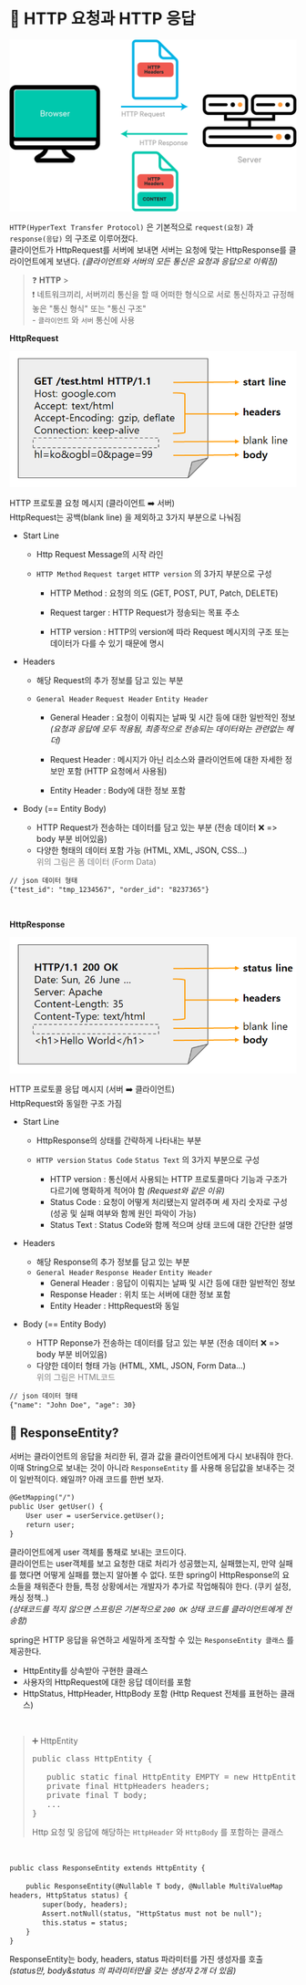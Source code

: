 # :chicken: HTTP 요청과 HTTP 응답

<img src='../Img/week3/http.png'>

<br>

`HTTP(HyperText Transfer Protocol)` 은 기본적으로 `request(요청)` 과 `response(응답)` 의 구조로 이루어졌다.
<br> 클라이언트가 HttpRequest를 서버에 보내면 서버는 요청에 맞는 HttpResponse를 클라이언트에게 보낸다. _(클라이언트와 서버의 모든 통신은 요청과 응답으로 이뤄짐)_

> :question: **HTTP** > <br> :exclamation: 네트워크끼리, 서버끼리 통신을 할 때 어떠한 형식으로 서로 통신하자고 규정해 놓은 "통신 형식" 또는 "통신 구조"
> <br> - `클라이언트` 와 `서버` 통신에 사용

**HttpRequest**

 <img src='../Img/week3/HttpRequest.png'>

HTTP 프로토콜 요청 메시지 (클라이언트 :arrow_right: 서버)
<br> HttpRequest는 공백(blank line) 을 제외하고 3가지 부분으로 나눠짐

- Start Line

  - Http Request Message의 시작 라인
  - `HTTP Method` `Request target` `HTTP version` 의 3가지 부분으로 구성

    - HTTP Method : 요청의 의도 (GET, POST, PUT, Patch, DELETE)

    - Request targer : HTTP Request가 정송되는 목표 주소
    - HTTP version : HTTP의 version에 따라 Request 메시지의 구조 또는 데이터가 다를 수 있기 때문에 명시

- Headers

  - 해당 Request의 추가 정보를 담고 있는 부분

  - `General Header` `Request Header` `Entity Header`

    - General Header : 요청이 이뤄지는 날짜 및 시간 등에 대한 일반적인 정보
      <br>_(요청과 응답에 모두 적용됨, 최종적으로 전송되는 데이터와는 관련없는 헤더)_

    - Request Header : 메시지가 아닌 리소스와 클라이언트에 대한 자세한 정보만 포함 (HTTP 요청에서 사용됨)
    - Entity Header : Body에 대한 정보 포함

- Body (== Entity Body)
  - HTTP Request가 전송하는 데이터를 담고 있는 부분 (전송 데이터 :x: => body 부분 비어있음)
  - 다양한 형태의 데이터 포함 가능 (HTML, XML, JSON, CSS...)
    <br><span style='color:gray'>위의 그림은 폼 데이터 (Form Data)</span>

<pre><code>// json 데이터 형태
{"test_id": "tmp_1234567", "order_id": "8237365"}</code></pre>

<br>

**HttpResponse**

<img src='../Img/week3/HttpResponse.png'>

HTTP 프로토콜 응답 메시지 (서버 :arrow_right: 클라이언트)
<br>HttpRequest와 동일한 구조 가짐

- Start Line

  - HttpResponse의 상태를 간략하게 나타내는 부분

  - `HTTP version` `Status Code` `Status Text` 의 3가지 부분으로 구성
    - HTTP version : 통신에서 사용되는 HTTP 프로토콜마다 기능과 구조가 다르기에 명확하게 적어야 함 _(Request와 같은 이유)_
    - Status Code : 요청이 어떻게 처리됐는지 알려주며 세 자리 숫자로 구성 (성공 및 실패 여부와 함께 원인 파악이 가능)
    - Status Text : Status Code와 함께 적으며 상태 코드에 대한 간단한 설명

- Headers
  - 해당 Response의 추가 정보를 담고 있는 부분
  - `General Header` `Response Header` `Entity Header`
    - General Header : 응답이 이뤄지는 날짜 및 시간 등에 대한 일반적인 정보
    - Response Header : 위치 또는 서버에 대한 정보 포함
    - Entity Header : HttpRequest와 동일
- Body (== Entity Body)
  - HTTP Reponse가 전송하는 데이터를 담고 있는 부분 (전송 데이터 :x: => body 부분 비어있음)
  - 다양한 데이터 형태 가능 (HTML, XML, JSON, Form Data...)
    <br><span style='color:gray'>위의 그림은 HTML코드</span>

<pre><code>// json 데이터 형태
{"name": "John Doe", "age": 30}</code></pre>

## :baby_chick: ResponseEntity?

서버는 클라이언트의 응답을 처리한 뒤, 결과 값을 클라이언트에게 다시 보내줘야 한다. <br>이때 String으로 보내는 것이 아니라 `ResponseEntity` 를 사용해 응답값을 보내주는 것이 일반적이다. 왜일까? 아래 코드를 한번 보자.

<pre><code>@GetMapping("/")
public User getUser() {
    User user = userService.getUser();
    return user;
}</code></pre>

클라이언트에게 user 객체를 통채로 보내는 코드이다. <br>클라이언트는 user객체를 보고 요청한 대로 처리가 성공했는지, 실패했는지, 만약 실패를 했다면 어떻게 실패를 했는지 알아볼 수 없다. 또한 spring이 HttpResponse의 요소들을 채워준다 한들, 특정 상황에서는 개발자가 추가로 작업해줘야 한다. (쿠키 설정, 캐싱 정책..)
<br> _(상태코드를 적지 않으면 스프링은 기본적으로 `200 OK` 상태 코드를 클라이언트에게 전송함)_

spring은 HTTP 응답을 유연하고 세밀하게 조작할 수 있는 `ResponseEntity 클래스` 를 제공한다.

- HttpEntity를 상속받아 구현한 클래스
- 사용자의 HttpRequest에 대한 응답 데이터를 포함
- HttpStatus, HttpHeader, HttpBody 포함 (Http Request 전체를 표현하는 클래스)

<br>

> :heavy_plus_sign: HttpEntity
>
> <pre><code></code>public class HttpEntity<T> {
> 
>    public static final HttpEntity<?> EMPTY = new HttpEntity();
>    private final HttpHeaders headers;
>    private final T body;
>    ...
> }</pre>
>
> Http 요청 및 응답에 해당하는 `HttpHeader` 와 `HttpBody` 를 포함하는 클래스

<br>

<pre><code>public class ResponseEntity<T> extends HttpEntity<T> {
	
	public ResponseEntity(@Nullable T body, @Nullable MultiValueMap<String, String> headers, HttpStatus status) {
		super(body, headers);
		Assert.notNull(status, "HttpStatus must not be null");
		this.status = status;
	}
}</code></pre>

ResponseEntity는 body, headers, status 파라미터를 가진 생성자를 호출
<br>_(status만, body&status 의 파라미터만을 갖는 생성자 2개 더 있음)_
